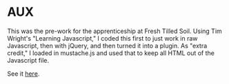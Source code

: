 AUX
===
This was the pre-work for the apprenticeship at Fresh Tilled Soil. Using Tim Wright's "Learning Javascript," I coded this first to just work in raw Javascript, then with jQuery, and then turned it into a plugin. As "extra credit," I loaded in mustache.js and used that to keep all HTML out of the Javascript file.

See it <a href="www.strohrdanz.github.io/AUX">here</a>.
